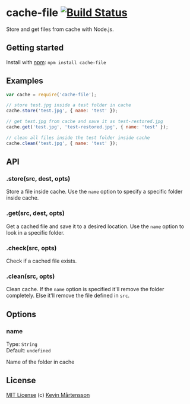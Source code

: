 # cache-file [![Build Status](https://secure.travis-ci.org/kevva/cache-file.png?branch=master)](http://travis-ci.org/kevva/cache-file)

Store and get files from cache with Node.js.

## Getting started

Install with [npm](https://npmjs.org/package/cache-file): `npm install cache-file`

## Examples

```js
var cache = require('cache-file');

// store test.jpg inside a test folder in cache
cache.store('test.jpg', { name: 'test' });

// get test.jpg from cache and save it as test-restored.jpg
cache.get('test.jpg', 'test-restored.jpg', { name: 'test' });

// clean all files inside the test folder inside cache
cache.clean('test.jpg', { name: 'test' });
```

## API

### .store(src, dest, opts)

Store a file inside cache. Use the `name` option to specify a specific folder 
inside cache.

### .get(src, dest, opts)

Get a cached file and save it to a desired location. Use the `name` option to 
look in a specific folder.

### .check(src, opts)

Check if a cached file exists.

### .clean(src, opts)

Clean cache. If the `name` option is specified it'll remove the folder completely. 
Else it'll remove the file defined in `src`.

## Options

### name

Type: `String`  
Default: `undefined`

Name of the folder in cache

## License

[MIT License](http://en.wikipedia.org/wiki/MIT_License) (c) [Kevin Mårtensson](http://kevinmartensson.com)
